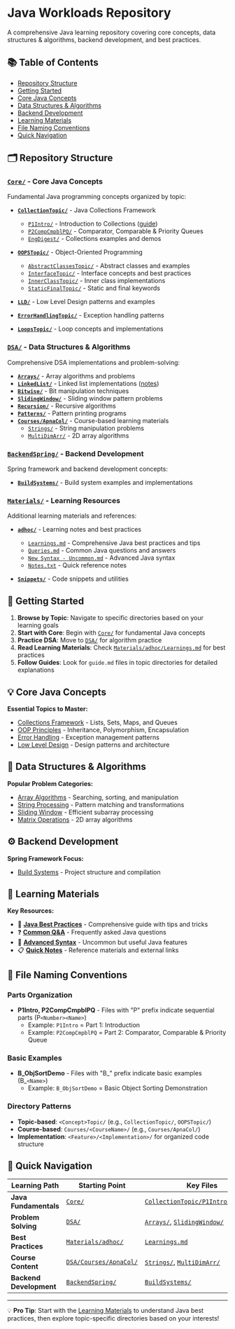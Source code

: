 # Java Workloads Repository

A comprehensive Java learning repository covering core concepts, data structures & algorithms, backend development, and best practices.

## 📚 Table of Contents

- [Repository Structure](#-repository-structure)
- [Getting Started](#-getting-started)
- [Core Java Concepts](#-core-java-concepts)
- [Data Structures & Algorithms](#-data-structures--algorithms)
- [Backend Development](#-backend-development)
- [Learning Materials](#-learning-materials)
- [File Naming Conventions](#-file-naming-conventions)
- [Quick Navigation](#-quick-navigation)

## 🗂️ Repository Structure

### [`Core/`](./Core) - Core Java Concepts
Fundamental Java programming concepts organized by topic:

- **[`CollectionTopic/`](./Core/CollectionTopic)** - Java Collections Framework
  - [`P1Intro/`](./Core/CollectionTopic/P1Intro) - Introduction to Collections ([guide](./Core/CollectionTopic/P1Intro/guide.md))
  - [`P2CompCmpblPQ/`](./Core/CollectionTopic/P2CompCmpblPQ) - Comparator, Comparable & Priority Queues
  - [`EngDigest/`](./Core/CollectionTopic/EngDigest) - Collections examples and demos

- **[`OOPSTopic/`](./Core/OOPSTopic)** - Object-Oriented Programming
  - [`AbstractClassesTopic/`](./Core/OOPSTopic/AbstractClassesTopic) - Abstract classes and examples
  - [`InterfaceTopic/`](./Core/OOPSTopic/InterfaceTopic) - Interface concepts and best practices
  - [`InnerClassTopic/`](./Core/OOPSTopic/InnerClassTopic) - Inner class implementations
  - [`StaticFinalTopic/`](./Core/OOPSTopic/StaticFinalTopic) - Static and final keywords

- **[`LLD/`](./Core/LLD)** - Low Level Design patterns and examples
- **[`ErrorHandlingTopic/`](./Core/ErrorHandlingTopic)** - Exception handling patterns
- **[`LoopsTopic/`](./Core/LoopsTopic)** - Loop concepts and implementations

### [`DSA/`](./DSA) - Data Structures & Algorithms
Comprehensive DSA implementations and problem-solving:

- **[`Arrays/`](./DSA/Arrays)** - Array algorithms and problems
- **[`LinkedList/`](./DSA/LinkedList)** - Linked list implementations ([notes](./DSA/LinkedList/LL%20Learning%20Notes.md))
- **[`Bitwise/`](./DSA/Bitwise)** - Bit manipulation techniques
- **[`SlidingWindow/`](./DSA/SlidingWindow)** - Sliding window pattern problems
- **[`Recursion/`](./DSA/Recursion)** - Recursive algorithms
- **[`Patterns/`](./DSA/Patterns)** - Pattern printing programs
- **[`Courses/ApnaCol/`](./DSA/Courses/ApnaCol)** - Course-based learning materials
  - [`Strings/`](./DSA/Courses/ApnaCol/Strings) - String manipulation problems
  - [`MultiDimArr/`](./DSA/Courses/ApnaCol/MultiDimArr) - 2D array algorithms

### [`BackendSpring/`](./BackendSpring) - Backend Development
Spring framework and backend development concepts:

- **[`BuildSystems/`](./BackendSpring/BuildSystems)** - Build system examples and implementations

### [`Materials/`](./Materials) - Learning Resources
Additional learning materials and references:

- **[`adhoc/`](./Materials/adhoc)** - Learning notes and best practices
  - [`Learnings.md`](./Materials/adhoc/Learnings.md) - Comprehensive Java best practices and tips
  - [`Queries.md`](./Materials/adhoc/Queries.md) - Common Java questions and answers
  - [`New Syntax - Uncommon.md`](./Materials/adhoc/New%20Syntax%20-%20Uncommon.md) - Advanced Java syntax
  - [`Notes.txt`](./Materials/adhoc/Notes.txt) - Quick reference notes

- **[`Snippets/`](./Materials/Snippets)** - Code snippets and utilities

## 🚀 Getting Started

1. **Browse by Topic**: Navigate to specific directories based on your learning goals
2. **Start with Core**: Begin with [`Core/`](./Core) for fundamental Java concepts
3. **Practice DSA**: Move to [`DSA/`](./DSA) for algorithm practice
4. **Read Learning Materials**: Check [`Materials/adhoc/Learnings.md`](./Materials/adhoc/Learnings.md) for best practices
5. **Follow Guides**: Look for `guide.md` files in topic directories for detailed explanations

## 💡 Core Java Concepts

**Essential Topics to Master:**
- [Collections Framework](./Core/CollectionTopic) - Lists, Sets, Maps, and Queues
- [OOP Principles](./Core/OOPSTopic) - Inheritance, Polymorphism, Encapsulation
- [Error Handling](./Core/ErrorHandlingTopic) - Exception management patterns
- [Low Level Design](./Core/LLD) - Design patterns and architecture

## 🧮 Data Structures & Algorithms

**Popular Problem Categories:**
- [Array Algorithms](./DSA/Arrays) - Searching, sorting, and manipulation
- [String Processing](./DSA/Courses/ApnaCol/Strings) - Pattern matching and transformations
- [Sliding Window](./DSA/SlidingWindow) - Efficient subarray processing
- [Matrix Operations](./DSA/Courses/ApnaCol/MultiDimArr) - 2D array algorithms

## ⚙️ Backend Development

**Spring Framework Focus:**
- [Build Systems](./BackendSpring/BuildSystems) - Project structure and compilation

## 📖 Learning Materials

**Key Resources:**
- 📝 [**Java Best Practices**](./Materials/adhoc/Learnings.md) - Comprehensive guide with tips and tricks
- ❓ [**Common Q&A**](./Materials/adhoc/Queries.md) - Frequently asked Java questions
- 🔧 [**Advanced Syntax**](./Materials/adhoc/New%20Syntax%20-%20Uncommon.md) - Uncommon but useful Java features
- 📋 [**Quick Notes**](./Materials/adhoc/Notes.txt) - Reference materials and external links

## 📝 File Naming Conventions

### Parts Organization
- **P1Intro, P2CompCmpblPQ** - Files with "P" prefix indicate sequential parts (P`<Number><Name>`)
  - Example: `P1Intro` = Part 1: Introduction
  - Example: `P2CompCmpblPQ` = Part 2: Comparator, Comparable & Priority Queue

### Basic Examples
- **B_ObjSortDemo** - Files with "B_" prefix indicate basic examples (B_`<Name>`)
  - Example: `B_ObjSortDemo` = Basic Object Sorting Demonstration

### Directory Patterns
- **Topic-based**: `<Concept>Topic/` (e.g., `CollectionTopic/`, `OOPSTopic/`)
- **Course-based**: `Courses/<CourseName>/` (e.g., `Courses/ApnaCol/`)
- **Implementation**: `<Feature>/<Implementation>/` for organized code structure

## 🔗 Quick Navigation

| Learning Path | Starting Point | Key Files |
|---------------|----------------|-----------|
| **Java Fundamentals** | [`Core/`](./Core) | [`CollectionTopic/P1Intro/guide.md`](./Core/CollectionTopic/P1Intro/guide.md) |
| **Problem Solving** | [`DSA/`](./DSA) | [`Arrays/`](./DSA/Arrays), [`SlidingWindow/`](./DSA/SlidingWindow) |
| **Best Practices** | [`Materials/adhoc/`](./Materials/adhoc) | [`Learnings.md`](./Materials/adhoc/Learnings.md) |
| **Course Content** | [`DSA/Courses/ApnaCol/`](./DSA/Courses/ApnaCol) | [`Strings/`](./DSA/Courses/ApnaCol/Strings), [`MultiDimArr/`](./DSA/Courses/ApnaCol/MultiDimArr) |
| **Backend Development** | [`BackendSpring/`](./BackendSpring) | [`BuildSystems/`](./BackendSpring/BuildSystems) |

---

💡 **Pro Tip**: Start with the [Learning Materials](./Materials/adhoc/Learnings.md) to understand Java best practices, then explore topic-specific directories based on your interests!